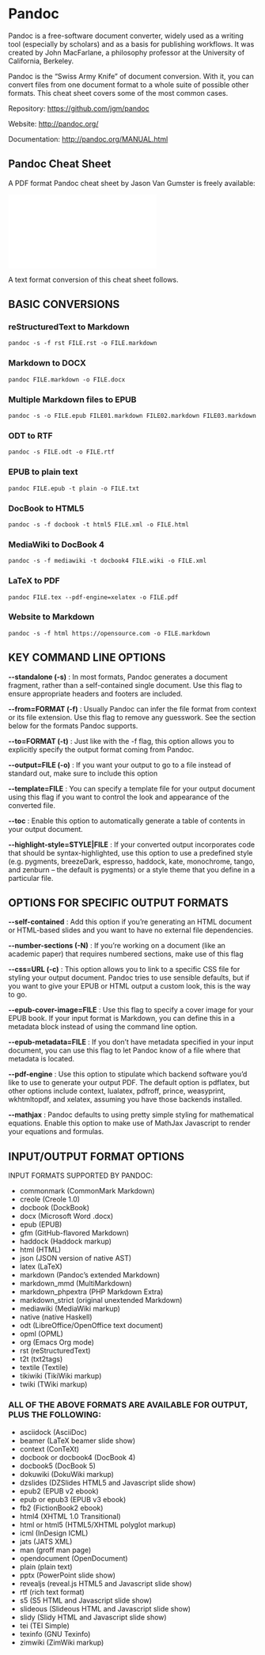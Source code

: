 # Pandoc

Pandoc is a free-software document converter, widely used as a writing tool (especially by scholars) and as a basis for publishing workflows. It was created by John MacFarlane, a philosophy professor at the University of California, Berkeley.

Pandoc is the “Swiss Army Knife” of document conversion. With it, you can convert files from one document format to a whole suite of possible other formats. This cheat sheet covers some of the most common cases.

Repository: https://github.com/jgm/pandoc

Website: http://pandoc.org/

Documentation: http://pandoc.org/MANUAL.html

## Pandoc Cheat Sheet

A PDF format Pandoc cheat sheet by Jason Van Gumster is freely available:

![Pandoc Cheat Sheet](assets/pandoc.pdf)

A text format conversion of this cheat sheet follows.

## BASIC CONVERSIONS

### reStructuredText to Markdown

```
pandoc -s -f rst FILE.rst -o FILE.markdown
```

### Markdown to DOCX

```
pandoc FILE.markdown -o FILE.docx
```

### Multiple Markdown files to EPUB

```
pandoc -s -o FILE.epub FILE01.markdown FILE02.markdown FILE03.markdown
```

### ODT to RTF

```
pandoc -s FILE.odt -o FILE.rtf
```

### EPUB to plain text

```
pandoc FILE.epub -t plain -o FILE.txt
```

### DocBook to HTML5

```
pandoc -s -f docbook -t html5 FILE.xml -o FILE.html
```

### MediaWiki to DocBook 4

```
pandoc -s -f mediawiki -t docbook4 FILE.wiki -o FILE.xml
```

### LaTeX to PDF

```
pandoc FILE.tex --pdf-engine=xelatex -o FILE.pdf
```

### Website to Markdown

```
pandoc -s -f html https://opensource.com -o FILE.markdown
```

## KEY COMMAND LINE OPTIONS

**--standalone (-s)**
: In most formats, Pandoc generates a document fragment, rather than a self-contained single document. Use this flag to ensure appropriate headers and footers are included.

**--from=FORMAT (-f)**
: Usually Pandoc can infer the file format from context or its file extension. Use this flag to remove any guesswork. See the section below for the formats Pandoc supports.

**--to=FORMAT (-t)**
: Just like with the -f flag, this option allows you to explicitly specify the output format coming from Pandoc.

**--output=FILE (-o)**
: If you want your output to go to a file instead of standard out, make sure to include this option

**--template=FILE**
: You can specify a template file for your output document using this flag if you want to control the look and appearance of the converted file.

**--toc**
: Enable this option to automatically generate a table of contents in your output document.

**--highlight-style=STYLE|FILE**
: If your converted output incorporates code that should be syntax-highlighted, use this option to use a predefined style (e.g. pygments, breezeDark, espresso, haddock, kate, monochrome, tango, and zenburn – the default is pygments) or a style theme that you define in a particular file.

## OPTIONS FOR SPECIFIC OUTPUT FORMATS

**--self-contained**
: Add this option if you’re generating an HTML document or HTML-based slides and you want to have no external file dependencies.

**--number-sections (-N)**
: If you’re working on a document (like an academic paper) that requires numbered sections, make use of this flag

**--css=URL (-c)**
: This option allows you to link to a specific CSS file for styling your output document. Pandoc tries to use sensible defaults, but if you want to give your EPUB or HTML output a custom look, this is the way to go.

**--epub-cover-image=FILE**
: Use this flag to specify a cover image for your EPUB book. If your input format is Markdown, you can define this in a metadata block instead of using the command line option.

**--epub-metadata=FILE**
: If you don’t have metadata specified in your input document, you can use this flag to let Pandoc know of a file where that metadata is located.

**--pdf-engine**
: Use this option to stipulate which backend software you’d like to use to generate your output PDF. The default option is pdflatex, but other options include context, lualatex, pdfroff, prince, weasyprint, wkhtmltopdf, and xelatex, assuming you have those backends installed.

**--mathjax**
: Pandoc defaults to using pretty simple styling for mathematical equations. Enable this option to make use of MathJax Javascript to render your equations and formulas.

## INPUT/OUTPUT FORMAT OPTIONS

INPUT FORMATS SUPPORTED BY PANDOC:

- commonmark (CommonMark Markdown)
- creole (Creole 1.0)
- docbook (DockBook)
- docx (Microsoft Word .docx)
- epub (EPUB)
- gfm (GitHub-flavored Markdown)
- haddock (Haddock markup)
- html (HTML)
- json (JSON version of native AST)
- latex (LaTeX)
- markdown (Pandoc’s extended Markdown)
- markdown_mmd (MultiMarkdown)
- markdown_phpextra (PHP Markdown Extra)
- markdown_strict (original unextended Markdown)
- mediawiki (MediaWiki markup)
- native (native Haskell)
- odt (LibreOffice/OpenOffice text document)
- opml (OPML)
- org (Emacs Org mode)
- rst (reStructuredText)
- t2t (txt2tags)
- textile (Textile)
- tikiwiki (TikiWiki markup)
- twiki (TWiki markup)

### ALL OF THE ABOVE FORMATS ARE AVAILABLE FOR OUTPUT, PLUS THE FOLLOWING:

- asciidock (AsciiDoc)
- beamer (LaTeX beamer slide show)
- context (ConTeXt)
- docbook or docbook4 (DocBook 4)
- docbook5 (DocBook 5)
- dokuwiki (DokuWiki markup)
- dzslides (DZSlides HTML5 and Javascript slide show)
- epub2 (EPUB v2 ebook)
- epub or epub3 (EPUB v3 ebook)
- fb2 (FictionBook2 ebook)
- html4 (XHTML 1.0 Transitional)
- html or html5 (HTML5/XHTML polyglot markup)
- icml (InDesign ICML)
- jats (JATS XML)
- man (groff man page)
- opendocument (OpenDocument)
- plain (plain text)
- pptx (PowerPoint slide show)
- revealjs (reveal.js HTML5 and Javascript slide show)
- rtf (rich text format)
- s5 (S5 HTML and Javascript slide show)
- slideous (Slideous HTML and Javascript slide show)
- slidy (Slidy HTML and Javascript slide show)
- tei (TEI Simple)
- texinfo (GNU Texinfo)
- zimwiki (ZimWiki markup)

